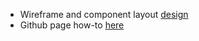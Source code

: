 * Wireframe and component layout [design](./readme/design/README.md)
* Github page how-to [here](./readme/github-page/README.md)
